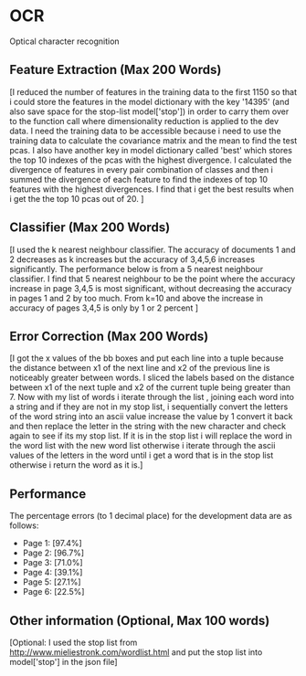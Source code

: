 # OCR
Optical character recognition

## Feature Extraction (Max 200 Words)
[I reduced the number of features in the training data to the first 1150 so that i could store the features  in the model dictionary with the key
'14395' (and also save space for the stop-list model['stop']) in order to  carry them over to the function call where dimensionality reduction is applied to the dev data. I need the training data
 to be accessible because i need to use the training data to calculate the covariance matrix and the mean to find the test pcas. I also have another
 key in model dictionary called 'best' which stores the top 10 indexes of the pcas with the highest divergence. I calculated the  divergence
 of features in every pair combination of classes and then i summed the divergence of each feature to find the indexes of top 10 features with the highest
  divergences. I find that i get the best results when i get the the top 10 pcas out of 20. ]
## Classifier (Max 200 Words)
[I used the k nearest neighbour classifier. The accuracy of documents 1 and 2 decreases as k increases but the accuracy of 3,4,5,6 increases
significantly. The performance below is from a 5 nearest neighbour classifier. I find that 5 nearest neighbour to be the point
where the accuracy increase in page 3,4,5 is most significant, without decreasing the accuracy in pages 1 and 2 by too much. From k=10 and above
the increase in accuracy of pages 3,4,5 is only by 1 or 2 percent ]
## Error Correction (Max 200 Words)
[I got the x values of the bb boxes and put each line into a tuple because the distance between x1 of the next line
and x2 of the previous line is noticeably greater between words. I sliced the labels based on the distance between x1 of the next
 tuple and x2 of the current tuple being greater than 7. Now with my list of words i iterate through the list , joining each word into a string
 and if they are not in my stop list,  i  sequentially convert the letters of the word string
 into an ascii value increase the value by 1 convert it back and then replace the letter in the string with the new character and check again to see if its
 my stop list. If it is in the stop list i will replace the word in the word list with the new word list otherwise i iterate through
  the ascii values of  the letters in the word until i get a word that is in the stop list otherwise i return the word as it is.]
## Performance
The percentage errors (to 1 decimal place) for the development data are
as follows:
- Page 1: [97.4%]
- Page 2: [96.7%]
- Page 3: [71.0%]
- Page 4: [39.1%]
- Page 5: [27.1%]
- Page 6: [22.5%]
## Other information (Optional, Max 100 words)
[Optional: I used the stop list from http://www.mieliestronk.com/wordlist.html and put the stop list into model['stop']
in the json file]

